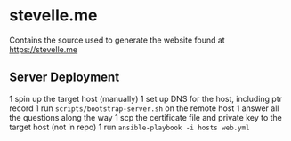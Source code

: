 stevelle.me
===========
Contains the source used to generate the website found at https://stevelle.me


Server Deployment
-----------------
1 spin up the target host (manually)
1 set up DNS for the host, including ptr record
1 run `scripts/bootstrap-server.sh` on the remote host
1 answer all the questions along the way
1 scp the certificate file and private key to the target host (not in repo)
1 run `ansible-playbook -i hosts web.yml` 


